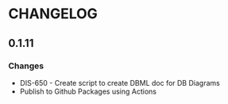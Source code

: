 # CHANGELOG

## 0.1.11

### Changes

- DIS-650 - Create script to create DBML doc for DB Diagrams
- Publish to Github Packages using Actions
